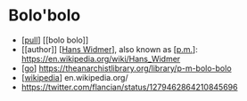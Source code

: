 # Bolo'bolo

- [[pull]] [[bolo bolo]]
- [[author]] [[Hans Widmer]], also known as [[p.m.]]: https://en.wikipedia.org/wiki/Hans_Widmer
- [[go]] https://theanarchistlibrary.org/library/p-m-bolo-bolo
- [[wikipedia]] en.wikipedia.org/
- https://twitter.com/flancian/status/1279462864210845696

[//begin]: # "Autogenerated link references for markdown compatibility"
[pull]: pull "Pull"
[Hans Widmer]: hans-widmer "Hans Widmer"
[p.m.]: p.m. "p.m."
[go]: go "Go"
[wikipedia]: wikipedia "Wikipedia"
[//end]: # "Autogenerated link references"